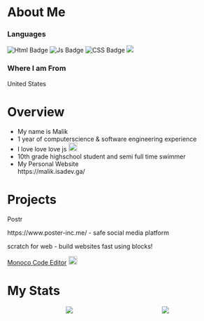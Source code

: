 
<body>
 <h1>About Me</h1>
 <h3>Languages</h3>
  <div id="badges">
 
  <img src="https://img.shields.io/badge/HTML-Markup-orange?style=for-the-badge&logo=HTML" alt="Html Badge"/>
  <img src="https://img.shields.io/badge/Javascript-js-brightgreen?style=for-the-badge&logo=javascript" alt="Js Badge"/>
   <img src="https://img.shields.io/badge/CSS-%20StyleSheet-yellow?style=for-the-badge&logo=SCASS" alt="CSS Badge"/>
   <img src="https://img.shields.io/badge/CSharp-salmon?style=for-the-badge&logo=C#"/>
</div>
 <h3><strong>Where I am From</strong></h3>
 <p>United States</p>
 <h1>Overview</h1>
 <ul>
  <li>
   My name is Malik
  </li>
  <li>
  1 year of computerscience & software engineering experience 
  </li>
  <li>
   I love love love js <img src="https://upload.wikimedia.org/wikipedia/commons/thumb/6/6a/JavaScript-logo.png/600px-JavaScript-logo.png?20120221235433" width="20">
  </li>
  <li>
   10th grade highschool student and semi full time swimmer
  </li>
  <li>
   <span>My Personal Website</span>
   <br>
   https://malik.isadev.ga/
  </li>
 </ul>
 <h1>Projects</h1>
 <span>Postr</span>
 <p>https://www.poster-inc.me/ - safe social media platform</p>
 <p> scratch for web - build websites fast using blocks! </p>
 <p><a href="https://github.com/MalikWhitten67/Monoco-Code-Editor">Monoco Code Editor</a> <img src="https://user-images.githubusercontent.com/65188863/216860584-2c03afd7-2911-4d29-8e4d-0069d3e698b1.png" width="20"> 
 </body>
 <h1>My Stats</h1>
<center><img src="https://github-readme-stats-git-masterrstaa-rickstaa.vercel.app/api?username=MalikWhitten67&show_icons=true&theme=transparent">
<img style="position:relative; margin-left:200px" src="https://github-readme-stats-git-masterrstaa-rickstaa.vercel.app/api?username=MalikWhitten67/top-langs">
</center>

